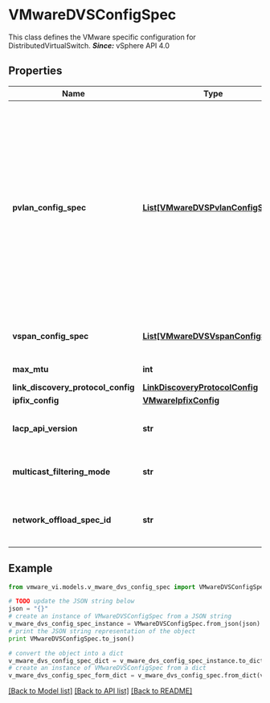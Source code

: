 # VMwareDVSConfigSpec

This class defines the VMware specific configuration for DistributedVirtualSwitch.  ***Since:*** vSphere API 4.0 

## Properties
Name | Type | Description | Notes
------------ | ------------- | ------------- | -------------
**pvlan_config_spec** | [**List[VMwareDVSPvlanConfigSpec]**](VMwareDVSPvlanConfigSpec.md) | The PVLAN configuration specification.  A *VMwareDVSPvlanMapEntry* that has the same value for *VMwareDVSPvlanMapEntry.primaryVlanId* and *VMwareDVSPvlanMapEntry.secondaryVlanId* is referred to as a primary PVLAN entry. Otherwise, the *VMwareDVSPvlanMapEntry* is referred to as a secondary PVLAN entry.  The *VMwareDVSPvlanMapEntry.pvlanType* of a primary PVLAN entry must be *promiscuous*. A secondary PVLAN entry can have a *VMwareDVSPvlanMapEntry.pvlanType* of either *community* or *isolated*.  Primary PVLAN entries must be explicitly added. If there is no primary PVLAN entry corresponding to the *VMwareDVSPvlanMapEntry.primaryVlanId* of a secondary PVLAN entry, a fault is thrown.  While deleting a primary PVLAN entry, any associated secondary PVLAN entries must be explicitly deleted.  ***Since:*** vSphere API 4.0  | [optional] 
**vspan_config_spec** | [**List[VMwareDVSVspanConfigSpec]**](VMwareDVSVspanConfigSpec.md) | The Distributed Port Mirroring configuration specification.  The VSPAN sessions in the array cannot be of the same key.  ***Since:*** vSphere API 5.0  | [optional] 
**max_mtu** | **int** | The maximum MTU in the switch.  ***Since:*** vSphere API 4.0  | [optional] 
**link_discovery_protocol_config** | [**LinkDiscoveryProtocolConfig**](LinkDiscoveryProtocolConfig.md) |  | [optional] 
**ipfix_config** | [**VMwareIpfixConfig**](VMwareIpfixConfig.md) |  | [optional] 
**lacp_api_version** | **str** | The Link Aggregation Control Protocol group version in the switch.  See *VMwareDvsLacpApiVersion_enum* for valid values.  ***Since:*** vSphere API 5.5  | [optional] 
**multicast_filtering_mode** | **str** | The Multicast Filtering mode in the switch.  See *VMwareDvsMulticastFilteringMode_enum* for valid values.  ***Since:*** vSphere API 6.0  | [optional] 
**network_offload_spec_id** | **str** | Indicate the ID of NetworkOffloadSpec used in the switch.  Unset it when network offload is not allowed when creating a switch. Use ID \&quot;None\&quot; to change network offload from allowed to not allowed.  | [optional] 

## Example

```python
from vmware_vi.models.v_mware_dvs_config_spec import VMwareDVSConfigSpec

# TODO update the JSON string below
json = "{}"
# create an instance of VMwareDVSConfigSpec from a JSON string
v_mware_dvs_config_spec_instance = VMwareDVSConfigSpec.from_json(json)
# print the JSON string representation of the object
print VMwareDVSConfigSpec.to_json()

# convert the object into a dict
v_mware_dvs_config_spec_dict = v_mware_dvs_config_spec_instance.to_dict()
# create an instance of VMwareDVSConfigSpec from a dict
v_mware_dvs_config_spec_form_dict = v_mware_dvs_config_spec.from_dict(v_mware_dvs_config_spec_dict)
```
[[Back to Model list]](../README.md#documentation-for-models) [[Back to API list]](../README.md#documentation-for-api-endpoints) [[Back to README]](../README.md)


